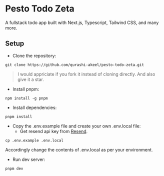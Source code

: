 # Pesto Todo Zeta

A fullstack todo app built with Next.js, Typescript, Tailwind CSS, and many more.

## Setup

- Clone the repository:

```
git clone https://github.com/qurashi-akeel/pesto-todo-zeta.git
```

> I would appriciate if you fork it instead of cloning directly. And also give it a star.

- Install pnpm:

```
npm install -g pnpm
```

- Install dependencies:

```
pnpm install
```

- Copy the .env.example file and create your own .env.local file:
  - Get resend api key from [Resend](https://resend.com/api-keys).

```
cp .env.example .env.local
```

Accordingly change the contents of .env.local as per your environment.

- Run dev server:

```
pnpm dev
```
